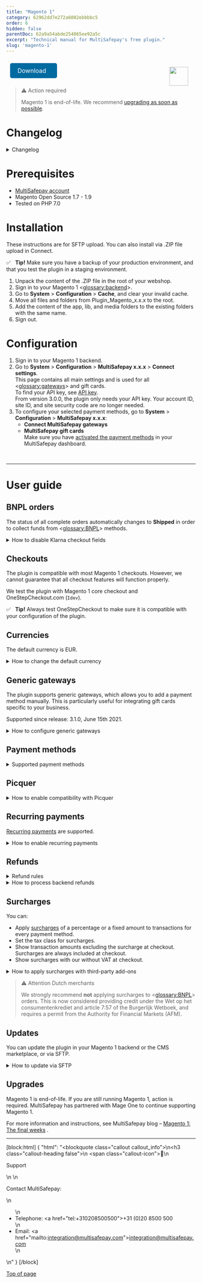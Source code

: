 ```yaml
---
title: "Magento 1"
category: 62962dd7e272a6002ebbbbc5
order: 6
hidden: false
parentDoc: 62a9a54abde254065ee92a5c
excerpt: "Technical manual for MultiSafepay's free plugin."
slug: 'magento-1'
---
```

<img src="https://raw.githubusercontent.com/MultiSafepay/docs/master/static/logo/Plugins/Magento.svg" width="50" align="right" style="margin: 20px; max-height: 75px"/>

<a class="suggestEdits" style="display: inline-flex; border-radius: 5px; padding: 10px 20px; margin: 10px; font-size: 1rem; background-color: #006ba1; color: #ffffff; text-decoration: none;" href="https://github.com/MultiSafepay/docs/raw/master/static/plugin-downloads/magento1/Plugin_Magento_3.6.0.zip" target="_self"><span>Download</span><i class="icon icon-download" style="margin-left: 0.6em;"> </i></a>

> ⚠️ Action required
>
> Magento 1 is end-of-life. We recommend [upgrading as soon as possible](/docs/magento-1#upgrades).

# Changelog

<details id="changelog">
<summary>Changelog</summary>
<br>

**3.6.0**
Release date: Oct. 16th, 2023

### Added
+ DAVAMS-660: Add Zinia payment method

***

**3.5.1**
Release date: Jun. 16th, 2023

### Changed
+ DAVAMS-605: Rename "Credit Card" payment method as "Card payment"

***

**3.5.0**
Release date: May 18th, 2023

### Added
+ DAVAMS-576: Add Pay After Delivery Installments payment method

### Removed
+ DAVAMS-569: Remove Google Analytics tracking ID, within the OrderRequest data

**3.4.0**
Release date: Dec. 15th, 2022

### Changed
+ DAVAMS-541: AfterPay rebranded as Riverty

### Fixed
+ PLGMAGONE-759: Fix difference between xml declaration and file name (letter-case sensitive) which might be preventing display the template in rare cases.

---

**3.3.0**
Release date: Oct 4, 2022

### Added
+ DAVAMS-528: Add Alipay+ payment method

### Fixed
+ PLGMAGONE-757: Fixed issue to ensure all payment methods display in the checkout, related to the case sensitivity declaration in the configuration file

---

**3.2.0**
Release date: Sep. 16th, 2022

### Added
+ DAVAMS-518: Add Amazon Pay payment method
+ DAVAMS-489: Add MyBank payment method
+ PLGMAGONE-744: Add Date Picker for birthday checkout fields
+ PLGMAGONE-742: Add Second Chance settings field for each payment method

### Changed
+ PLGMAGONE-753: Klarna is updated to work as a redirect payment method, removing the related checkout fields

### Fixed
+ PLGMAGONE-740: Include the shipping email address missing in the shipping object within the order request

---

**3.1.3**
Release date: Nov. 24, 2021

**Fixed**
- PLGMAGONE-736: Fix invalid method `backendOrdersAllowed` on backend orders

---

**3.1.2**
Release date: Nov. 23, 2021

**Fixed**
- PLGMAGONE-734: Fix unable to create backend orders (items not showing)
- PLGMAGONE-735: Fix conflict with service cost and non MultiSafepay plugins

---

** 3.1.1**
Release date: Sep 16, 2021

**Fixed**
- PLGMAGONE-730: Use correct invoice id when order is being updated to shipped
- PLGMAGONE-731: Remove unused tax tables which could generate wrong taxes

---

**3.1.0**
Release date: Jun 15, 2021

**Added**
- PLGMAGONE-710: Add support for [Generic Gateways](#generic-gateways) which can be used for branded gift cards
- PLGMAGONE-627: Add order number variable support to custom refund description

**Fixed**
- PLGMAGONE-719: Prevent a zero amount refund leading to a full refund
- PLGMAGONE-706: Show payment instructions for gift cards too

**Changed**
- DAVAMS-344: Update Trustly logo

---

**3.0.0**
Release date: Oct 21, 2020

**Added**
- DAVAMS-234: Add in3
- DAVAMS-262: Add CBC payment method
- PLGMAGONE-699: Add Good4fun Giftcard

**Fixed**
- PLGMAGONE-678: Fix bug in calculating correct price and tax for Fooman surcharge
- PLGMAGONE-671: Fix maximum nesting level error with `Idev` OneStepCheckout
- PLGMAGONE-668: Fix non working days/seconds_active for backend orders

**Changed**
- PLGMAGONE-634: Switch from XML API to JSON API (Only API key is needed)
- PLGMAGONE-472: Set order to status shipped for all payment methods
- PLGMAGONE-674: Always set redirect_url
- DAVAMS-28: Re-brand Santander Betaalplan to Pay per Month
- DAVAMS-295: Re-brand direct bank transfer to Request to Pay
- DAVAMS-308: Re-brand Klarna to Klarna - buy now, pay later
- Update payment method names
  - KBC
  - ING Home'Pay
  - Credit card
  - Pay After Delivery
  - E-Invoicing

---  

**2.6.0**
Release date: Apr 2, 2020

**Added**
- PLGMAGONE-617: Add Apple Pay
- PLGMAGONE-656: Add Direct Bank Transfer (Request to Pay)
- PLGMAGONE-485: Add support for Fooman Surcharge
- PLGMAGONE-562: Added support for PostNL pickup points for AfterPay.

**Fixed**
- PLGMAGONE-654: Fix incorrect character set for translations
- PLGMAGONE-621: Fix layout issue when OneStepCheckout is used
- PLGMAGONE-588: Fix missing site security code in refund request
- PLGMAGONE-572: Fixed payment fee description not being set
- PLGMAGONE-526: Fixed undefined variable recurring on E_STRICT mode
- PLGMAGONE-458: Count gives warning when PHP 7.2 is used

**Changed**
- PLGMAGONE-599: Hide Pay After Delivery when shipping address differs
- PLGMAGONE-574: Prevent orders to be cancelled when set to processing
- Update translations for "select your credit card"

---

**2.5.1**
Release date: Mar 25, 2019

**Added**
- PLGMAGONE-457: Added Handelsbanken iDEAL issuer logo
- PLGMAGONE-406: Added support for `Modman`

**Changed**
- PLGMAGONE-344: Enable refund shipping amount when shipping includes tax

**Fixed**
- PLGMAGONE-465: Fixed service costs not showing with some third-party modules
- PLGMAGONE-456: Fixed service costs not working on clean installation
- PLGMAGONE-448: Fixed Qwindo does not work in compiled mode
- PLGMAGONE-431: Fixed notice "undefined index" on invoice creation

---

**2.5.0**
Release date: Sept 21, 2018
**Features**
- PLGMAGONE-339: Add Tokenization
- PLGMAGONE-411: Added support for E-Invoice gateway for manually created orders

**Fixes**
PLGMAGONE-429: Corrected Paysafecard gateway for manually created orders

---

**2.4.2**
Release date: Jun 15, 2018

**Fixed**
- PLGMAGONE-384: Log refund errors to order notes
- PLGMAGONE-391: Fix undefined variable in error log when refund exception occurs
- PLGMAGONE-374: Update Dutch translations

---

**2.4.1**
Release date: May 25, 2018

**Added**
- PLGMAGONE-378: Add support for Santander Betaal per Maand
- PLGMAGONE-379: Add support for AfterPay
- PLGMAGONE-380: Add support for Trustly
- PLGMAGONE-381: Add Moneyou iDEAL issuer logo

**Fixed**
- PLGMAGONE-377: Uncaught error when saving empty grouped product while Qwindo was active
- PLGMAGONE-382: Gateway ING not changed everywhere to INGHOME

---

**2.4.0**
Release date: Mar 12, 2018
**Fixes**
- Add support for Qwindo
- PLGMAGONE-370: Updated Dutch translations
- PLGMAGONE-369: Update Klarna payment method logo
- PLGMAGONE-368: Add keep cart alive for ING Home'Pay, Belfius, KBC and iDEAL QR
- PLGMAGONE-346: Add support for pre-filled gender/dob fields in Klarna/Pay After Delivery
- PLGMAGONE-195: House number extension added when OneStepCheckout is used
- PLGMAGONE-356: Support direct transactions for ING/KBC
- PLGMAGONE-362: Update ING Home'Pay name within backend configuration
- PLGMAGONE-341: Don't add payment fee twice to credit memo
- PLGMAGONE-331: Add handling of chargeback status
- PLGMAGONE-354: Add iDEAL QR gateway
- PLGMAGONE-343: Don't update an order when it's closed (due to offline refund)
- PLGMAGONE-337: Add check to only update order status when order exists
- PLGMAGONE-338: Undefined index error on expired orders
- PLGMAGONE-357: Update ING gateway to `INGHOME`
- PLGMAGONE-340: Prevent cancel on api error when order has already been paid
- PLGMAGONE-342: Fixes headers already send error when card payment gateway is used
- PLGMAGONE-336: Undefined index `custom_refund_desc`

---

**2.3.6**
Release date: Nov 7, 2017
**Fixes**
- PLGMAGONE-326: add daysactive/secondsactive for Klarna/Pay After Delivery
- PLGMAGONE-327: Removed Klarna quote loading to prevent infinite loop
- PLGMAGONE-159: Removed unused reverted status configurations
- PLGMAGONE-323: Allow different billing/shipping addresses, reverted PLGMAG-304
- PLGMAGONE-329: Fixed sorting on min/max amounts
- PLGMAGONE-96: Restricted currencies used are now loaded from the correct store
- PLGMAGONE-313: _selecteer uw credit card_ is now translatable
- PLGMAGONE-33: Added support for AliPay
- PLGMAGONE-96: Improvements to currency restriction in cards/gateways
- PLGMAGONE-96: Restricted currencies used are now loaded from the correct store

---

**2.3.5**
Release date: Oct 23, 2017
**Fixes**
- Fixed an issue causing a double iDEAL issuer selection.

---

**2.3.4**
Release date: Aug 3, 2017
**Fixes**
- Fixed issue trying to get property of non-object payment_data.
- Fixed issue where manual orders could be placed with decimals.
- Fixed PLGMAGONE-132. Some undefined index notices got fixed.
- Fixes PLGMAG-304. Only allow Klarna when billing and shipping address are the same (Klarna regulation).
- Fixed issues with the Givacard gateway.
- Fixed PLGMAGONE-105: getShippingAmount zero leads to NAN tax table.
- Fixes an issue with de credit card gateway not processing the brand.

**Improvements**
- Added missing logo used for the card payment method option.
- Updated the install script.
- Updated Bancontact logo and title.
- Removed Thumbs.db from the package.
- Added delivery info to Pay After Delivery/Klarna requests.
- Fixes PLGMAGONE-311 and PLGMAGONE-312. Added gateway codes for Paysafecard and American Express.

**Features**
- Added support for Paysafecard.
- Added support for Belfius.
- Added support for KBC/CBC.
- Added support for ING Home'Pay.
- Add customizable description to refund request.
- Support for Seconds Active PLGMAGONE-259.

---

**2.3.3**
Release date: Feb 16, 2017
**Fixes**
- Resolved PHP7 deprecated warnings occurring in the MultiSafepay class file.

---

**2.3.2**
Release date: Jan 25, 2017
**Fixes**
- Removed whitespace which resulted in the PHP error "headers already sent" being triggered when selecting the card gateway
- Resolved an issue when used with OneStepCheckout causing the wrong gateway to be used.

---

**2.3.0**
Release date: Oct 12, 2016
**Improvements**
- Added EPS and FerBuy as payment methods.
- iDEAL issuer list alignment improved.
- Added official support for the FastCheckout product feed v1.0
- Added some missing German translations for Klarna.

**Fixes**
- Fixed an issue related product quantity when partially refunding Klarna payments.

**Changes**
- Changed the YourGift logo.

---

**2.2.9**
Release date: Aug 10, 2016

**Improvements**
- Status requests are now logged in multisafepay.log when debug option is enabled.

**Fixes**
- Resolved an issue where invoices aren't being generated.

---

**2.2.8**
Release date: June 21, 2016

**Improvements**
- Added E-Invoicing.
- Payment links are now only requested when creating new orders in the Magento backend, not when editing an order, resulting in a new order.

**Fixes**
- Fixed an undefined notice within the logs.
- Resolved an issue resulting in the transaction data not being set, such as; parent_id and additional_information

**Changes**
- Updated Bancontact image
- Changed the iDEAL issuer selection from dropdown to radio buttons with the bank's logo.

---

**2.2.7**
Release date: May 26, 2016
**Improvements**
- Added logging of refund requests.
- The currency is now retrieved from the order when creating a credit memo and refunding, rather than from the store.
- Added support for Fast Checkout product feed.
- Improvements were made to the confirmation page URL.
- Added improvements for the refunding of foreign currencies.

**Fixes**
- Resolved undefined notices.
- Resolved issues when refunding orders that have discounts.
- Resolved a bug when using webshop gift card.
- Resolved the doubled shippingtax bug causing incorrect invoice and/or credit memo amounts.

**Changes**
- Removed the refunding of fees.

---

**2.2.6**
Release date: March 10, 2016
**Fixes**
- Resolved incorrect tax amount visible in the invoice when using a fee.

---

**2.2.5**
Release date: March 4, 2016
**New features**

- Added Dotpay as payment method.

**Improvements**
- Invoices now show the correct payment method.

**Fixes**
- Resolved issues preventing orders from being opened once paid with PayPal or Bank transfer.
- Resolved error code 1035 occurring when refunding.
- Resolved credit memo issues.
- The total order amount of orders paid with Fast Checkout now include the shipping costs.

---

**2.2.2**
Release date: Dec 28, 2015
**Improvements**
- If paid amount difference from total order amount. A note is added with extra info. No invoice is created.
- Added (incl Tax) to totals line to make it more clear as other lines can be set in tax totals settings. Also added this for the frontend.
- Added configurable FastCheckout field for phone number.

**Fixes**
- Fixes undefined `configMain` notice.
- Added missing `klarna.phtml`
- In case an order is paid by Second Chance and an other payment method is used as the initial, the order will be updated with the correct payment method.
- Fixes bug with direct debit using a wrong gateway code
- Fixes for wrong credit memo amounts that are processed.
- Fixes Store id is now used to get the correct store URLs to redirect to
- Fixes cancelled status for Pay After Delivery and Klarna notifications are now ignored as the order was already set to Paid. If set to cancelled then a credit memo can't be created anymore.
- Fixes bug causing the order status set to "payment review" instead of "processing". This was caused because the order total had to be rounded to two so it matches the paid amount in the transaction.


**2.2.1**
Release date: Nov 12, 2015
**New features**
- Payment fee can now be refunded
- Added min/max amount restrictions for all gateways.

**Improvements**
- Added Klarna to the language file.

**Fixes**
- Fixed undefined variable `isAllowConvert` notice.
- Fixed undefined variable `Currencies` notice.
- Fixed issue using wrong `StoreConfig`.
- Fixed issue when selecting all the available currencies in the configuration.
- Fixed issue using the wrong account credentials for FastCheckout.
- Fixed issue causing shipping method not to be correct for Klarna and Pay After Delivery.
- Fixed issue which prevented accepting gender, bank account and date of birth twice when using Klarna.
- Fixed issue which resulted in 1 cent mismatch when using Klarna on older Magento installations.

---

**2.2.0**
Release date: Aug 20, 2015
**New features**
- Added Klarna as payment method.
- gift card now have their own API key configuration.
- Refunds now work for Klarna, Coupons and Pay After Delivery.
- Success page now visible when using a payment link or pay using Second Chance.
- FastCheckout button now also language based.
- Fallback to configured gateway code if gateway is not available within the quote.
- Fallback if issuer is set but no gateway, then somehow we lost the gateway although iDEAL was selected. We now default to iDEAL.
- Added Beauty and Wellness gift card.
- Added Sport&Fit gift card.
- Added VVV gift card.
- Added PODIUM gift card.
- Added missing Gifcard logos.
- All available currencies can be selected when configuring the gateway.
- Added option to remove all buttons to the normal checkout for when only FastCheckout is enabled.

**Improvements**
- Updated order of FastCheckout in menu.
- MultiSafepay menu added.
- Separated some configurations.

**Changes**
- Disabled gift card Ebon.
- Return-URL's are now always ending with only /success/ for better support for GUA module.
- Disabled FastCheckout payment method in normal checkout as this is causing confusion for merchants.
- Don't set state to cancelled when partial refunded as it still has to be processed partially.
- Disabled some gift cards that are for one merchant.
- Added FastCheckout button on login/register page.
- Redirect URL always added for Pay After Delivery.
- Check for stock settings before processing stock.
- Now use current selected currency to recalculate fee. Fee is always configured in EUR.
- Removed old package file.
- Removed unused code.
- Set checkout session to be used instead of core for storing issuer data.
- Update xmlescape function.

**Fixes**
- Fixed Store name from order is used for manual paylink, not the admin site.
- Fixed some undefined fields causing a Notice error when PHP use a STRICT error logging.
- Fixed success URL for Direct Bank transfer (Request to Pay).
- Fixed some issues with the customer groups selected in the configuration of the gateways.
- Fixed prices including tax (Solved error 1027).
- Fixed some encoding issue.
- Fixed When sending the order confirmation after a payment, then this is ignored for a Bank transfer.
- Fixed fee now displayed correctly when using multi-currency.
- Fixed bug with gift card data and delivery data.

---

**2.1.2**
Release date: May 7th, 2015
**Improvements**
- Payment links generated in the Magento Admin for manually created orders now use the `Daysactive` setting in the main plugin configuration.
- The transaction status 'Expired' no longer triggers the plugin to cancel orders with an invoice.

**Changes**
- The 'Keep Cart Alive' plugin setting has been enabled by default.
- The 'Keep Cart Alive' plugin setting now only works for MultiSafepay payment methods.
- Fast Checkout no longer creates an order for an expired order

**Fixes**
- 'Allowed currencies' for the MultiSafepay Gateways were not requested correctly.
- Added delivery address data to orders for PayPal's Sellers Protection.
- Call to undefined method error occurring with the Pay After Delivery object
- Payment links generated in the Magento backend for manually created orders always used the test environment
- Fixed double payment method titles
- Resolved DIRECT banking gateway code bug
- Magento didn't always update and store the amount correctly when converting from USD to EUR resulting in the wrong amount paid after the plugin conversion.
- The Pay After Delivery (MultiFactor) rejection message has been added to the language files.
- The Pay After Delivery (MultiFactor) rejection message has been altered to only show relevant information to customers.
- Available payment methods are no longer shown when the visibility has been limited to specified user groups.
- The plugin processes the refund status and closes the order if the credit memo option isn't enabled when creating a credit memo

---

**2.1.1**
Release date: Mar 20, 2015
**Fixes**
- Fixed bug for outline gateway images

---

**2.1.0**
Release date: Mar 19, 2015
**New features**
- Coupons now use their own gateway settings so that multiple - MultiSafepay accounts can be used to support multiple MultiSafepay coupons
- Add a refund transaction to the Magento transactions order overview on refund or partial refund
- Support for partial refunds
- Special status for initialized Bank transfer transactions
- Added support for fixed fee and/or percentage fee for each gateway
- Show Pay After Delivery rejection notice within the store when transaction is rejected
- Added enable/disable configuration value for FastCheckout product feed
- Feed action. Feed can be requested at `/msp/standard/feed/`
- Enable/disable configuration option check is now added. Check is also added for API key to check if the given key matches the configured key
- Order now using translation files
- Added `updateInvoice` function. Send Magento invoice ID to MultiSafepay, this will be added to the accountant export
- Added `daysactive` to connect
- When creating an order we now use the selected payment method for the manual transaction request
- Payment link added to a manually created order by an admin. When an admin creates an order manually, we will create a transaction request for it and add the payment link to the order. The merchant now doesn't need to Sign in to the E-wallet and manually create a payment link for the order

**Improvements**
- If there is an invoice, the order can't be cancelled anymore
- Added more language files
- Better support for Keep Cart alive, so it is compatible with OneStepCheckout
- Added check for - phone number for BNO trans. Compatibility with some OneStepCheckout modules that add - when phone number is empty or not available as custom field
- Check if payment is object, if not, default to standard gateway model This will solve the 1016 error message
- Manual payment link process has changed. Updated the observer. The payment link is now only added when the order is being created from the Magento Admin and no longer on every save action within the Magento Admin
- If title isn't added then fallback tot main gateway title
- Updated upgrade script
- Updated `bno.phtml` for better layout in OneStepCheckout
- Better support for gateway images. Works with `default`, `onestepcheckout.com` and `Apptha` checkout
- Removed disable option for text titles
- Disabled check for active table rates configuration. This was old code from when this was configured within the FastCheckout configuration
- Transaction errors for normal transaction request now also result in a closed order
- Added extra check for enabled fee for the payment method
- After transaction error with DIRECT Pay After Delivery transactions we will close the order because replacing using another payment method will create a new order
- When status is refunded just return OK and exit. The Magento plugin can process partial refunds so we should ignore refunded status because this can update the order wrong with partial refunds. Status updates are done by creating the credit memo
- Added fallback for refund status for when new `base.php` is used with older releases
- Added transaction details to the transaction record that is created when creating an invoice automatically
- Added default configuration to the plugin that sets the fee after the shipping cost in the totals overviews
- Rewrite of the refund API integration. The implementation was wrong and causing every MultiSafepay refunded to be processed online. This supposed to be a choice by order to refund online. Merchants can now refund online when it's enabled within the configuration and by going to the invoice, click credit memo and then refund. Then can choose to refund, or refund offline where the refund offline won't submit the refund to MultiSafepay

**Changes**
- Removed fijncadeau references

**Fixes**
- Fixed bug for coupon settings
- Fixed bug for ordering same pages with different options results in an error 1027
- Pay After Delivery option for sending invoice email. When enabled resulted in NOT sending and vice-versa
- Fixed bug Maintransaction ID errors when auto redirect is enabled with direct iDEAL
- Reset fee before trying to set it. Solves issue with some installations not resetting, resulting in fee from other selected payment method
- Added extra `setQuote` to solve issues reported by one merchant where Magento didn't add the quote correctly to the order. To solve this bug with Magento, we set the quote manually within the order
- Fixed bug with payment details to be added to the transaction record. Payment details are now stored again within the transaction record
- Fixed bug with unpaid invoices when completed
- Fixed issue to treat order status cancelled or cancelled (American vs English) the same correct way
- Fixed bug that caused product from a manually created order to be in the cart for the customer that the order was created for when the customer returns to the store and logs in
- Fixed bug with paid status
- When creating an invoice, Magento gets the `totalPaid` value and add it to the total invoiced value. When we don't create an invoice automatically, we set the `totalPaid` to inform the merchant that the order was paid. This resulted in a double `totalPaid` value because Magento added the invoiced total to the `totalPaid` when manually creating the invoice. This is now changed so that we reset the Total Paid in this situation just before the invoice is created and Magento updates the `totalPaid` again

---

**2.0.2**
Release date: Oct 10, 2014
**Improvements**
- Added an option to set the daysactive for an Pay After Delivery transaction. When not payed in time, the transaction will expired and the webshop will be notified
- Added extra line to set the order total to paid if it hasn't been done
- Now use the fee price formatter so it includes the selected currency
- Force ordertotal set to paid when transaction is completed and invoice creation is disabled. Only show creation of transaction note once.
- Added version number to configuration title line.
- Textual improvements.
- Better check on order confirmation email sending.
- Rrecalculate the product price without tax as Magento round at 2 decimals by default and we use 4. This resulted in a amount mismatch when ordering larger quantities of the same product.
- Better support for special chars.
- Enabled locking again but return false instead of showing error and exit. This should avoid duplicate invoices when callback is called while before the redirect_url set the order status.

**Changes**
- FEE base is rewritten.
- Upgrade the PHP dependence to 5.5.1**2.
- Now get the selected gateway from the quote instead of the gateway model. This adds better compatibility with third-party OneStepCheckout plugins.

**Fixes**
- Fixed bug for error #1016 on the Return-URL.
- Fixed bug with gateway title not being visible in checkout.
- Fixed bug with missing house number on connect transactions.
- Fixed bug with order email not being sent after transaction complete.
- Fixed bug with double `totalPaid` amount.

---

**2.0.0**
Release date: May 20, 2014
**Improvements**
- Added support for refunds from out of the backend of the webshop
- Fast Checkout now use the Magento Shipping methods
- When the order status of an Pay After Delivery order in the webshop is set to 'Shipped', the status of the transaction is also changed in the MultiSafepay backend.
- Currency not supported by MultiSafepay can now be converted to euro's.
- Program structure of the plugin changed to the standard Magento convention.
- Added support for Fashion-cheque.
- Added support for Liefcadeaukaart.
- Added support in the configuration for minimal order amount for iDEAL.
- Added (limited) support for Magento Connect package (Only for new installations, not for an update from an older version of plugin).

**Changes**
- The 'Solve fee bug' setting has been removed from the configuration. This is fixed in the software.
- The gateway `Fijncadeau` is deleted because it is no longer available.
- Transaction-ID is added to the redirect URL, for the case that our system doesn't.
- Disable log for status-request to avoid large log files.
- Lock file system disabled.

**Fixes**
- Fixed bug in the American Express configuration.
- Fixed 500 error when developers mode is enabled and iDEAL is selected without bank pre-selection.
- Fixed bug with images in checkout.
- Fixed bug with currency for separate gateway's.
- Fixed bug with the language.
- The additional fee is removed by normal operation.(Bug reported in v1.4.4).
- Fixed memory limit bug cause by recursion in the `Payafter.php` model.
- Fixed undefined index notices.

---

**1.4.4**
Release date: Apr 28, 2014
**Improvements**
- Better support for OneStepCheckout.
- Better support for Apptha OneStepCheckout.

**Fixes**
- fixed bug with total amount when using conversion.
- Fixed bug with autocreate invoice.
- Fixed bug with double fee calculation.
- Fixed bug with fee by payments other than Pay After Delivery.

---

**1.4.3**
Release date: Apr 8, 2014
**Improvements**
- Filtering for special characters in XML.
- Added option to show the Pay After Delivery fee incl or excl tax during checkout, without changing calculations.
- Added Pay After Delivery template for direct Pay After Delivery transaction request.
- Added American Express as payment method.
- Added max amount for some gateways.

**Changes**
- Always get first IP address for customer IP and forwarded IP that it finds within the given value.
- Create invoice after payment has been completed, Magento changed things, if invoice isn't created then the order is processing with unpaid status.
- Changed `default/template/msp/default.phtml` files. This provides gateway html for other gateways other then MultiSafepay.
- Removed house number feature. If house number isn't available after parse the address then we use street2.
- Changed the way how discounts are processed.
- Change store name for connect transactions.
- No more redirect to `checkoutcontroller` for FastCheckout transactions. All is done from within the `standardcontroller`. This solves 302 and 307 offline action errors.

**Fixes**
- Google checkout bug fix.
- Fixed bug with configurable product only show the correct pages and don't show up twice in pages listing.
- Fixed bug with order data.
- Fixed return to empty cart page when offline actions are slow.
- fixed issue on error 503 in offline actions. No need to fill in account details in 3 different places.
- Fixed bug with direct debit and SOFORT Banking.
- Fixed bug with empty return-url.

---

**1.4.2**
Release date: Feb 4, 2014
**Fixes**
- Invoice emails are now send correctly when using Magento 1.8.1
- Better support for Pay After Delivery

---

**1.4.1**
Release date: Sep 19, 2013
**Improvements**
- Support for free shipping method
- Fee configurable option for the amount.
- HTML instructions support for connect Gateway
- Support for the OneStepCheckout house number feature. This function separates the address and house number, with this option enabled Pay After Delivery would fail on missing data.
- Amount validation check. If the quote amount is not equal to the order amount the transaction creation will stop to prevent an underpaid order.
- Currency selection support for each separate gateway. Now you can select the currencies that are supported, the gateway will only be visible with the selected currencies.
- Degrotespeelgoedwinkel coupon as supported gateway
- Support for gateway descriptions per gateway. You can also use html within the description field to add nice gateway descriptions.
- Configurable `multisafepay servicekosten` label for Pay After Delivery. This label can now be changed
- Support for gateway images. Option to select only an image, the title, or both.
- Support for void, declined and expire status codes in combination with CANCELLED STATE.

**Changes**
- Direct e-banking is now SOFORT Banking
- Moved the fee line within the order totals table to above the tax
- The Fee tax description so it uses the configured label
- Disabled discontinued Fijncadeau coupon card
- Fooman surcharge fix no longer applies. To avoid confusion this is removed from the package.

**Fixes**
- Wrong fee percentage for BNO Tax
- Disable visibility for the (old) notification URL
- Language was missing by use of Fast Checkout
- Bank selection was always visible with iDEAL, even when the option was disabled.
- Parfumcadeaukaart coupon is now working correctly
- 'The cart is not equal' is now solved for normal checkout as the one step checkout.
- When no fee is active the service cost's won't be visible.

---

**1.3.3**
Release date: Mar 26, 2013
**Improvements**
- Added an 'send order status update email' option
- Added an option to keep the cart active
- Added override for the order submit function. Now we can keep the cart active when a customer cancelled the order.
- Added the Fast Checkout method to the normal checkout process
- Added creation of an account within the store when a customer uses Fast Checkout.
- Better UTF-8 compatibility for Fast Checkout to prevent error 1000 messages.

---

**1.3.2**
Release date: Mar 10, 2013
**Improvements**
- Added Pay After Delivery support
- Added an extra check to that an invoice won't be created twice
- Added bank_id check
- Better one step checkout compatibility with iDEAL issuer selection

**Changes**
- Updated Gateway template for direct banking.
- Removed the Invoice observer to avoid problems with invoice creation. The observer activated an update function that isn't needed.
- Updated the default Fast Checkout logo

**Fixes**
- Fixed bug iDEAL issuers list with production environment.
- Fixed bug registered bank_id bug, now we have a select your bank option to avoid errors when customers forget to select a bank.
- Fixed bug for empty order status when an order was cancelled.
- Fixed bug that caused a duplicate transaction request
- Fixed store_id bug.
- Fixed bug that cause useless Notification notices within the error logs.

---

**1.3.1**
Release date: Jan 10, 2013
**Improvements**
- `DirectXML` for Bank transfer.

---

**1.3.0**
Release date: Dec 10, 2012
**Improvements**
- `DirectXML` for iDEAL.

---

**1.2.9**
Release date: Jan 12, 2011
**Improvements**
- New order email option is active, you can now set when you want to send the order emails.
- New feature added that allows for reopening cancelled orders. If a cancelled order got paid by using Second Chance etc, the order will be processed again and an invoice is created etc.
- Added gateways for ebon, baby gift card, boekenbon, erotiekbon, fijncadeau, webshopcard, parfumnl, parfumcadeaukaart.

**Fixes**
- Quantity didn't got updated correct when some statusses got processed.
- Fix bug that allowed the processing of the same status multiple times. Check added so that a status will only be processed once.

---

**1.2.8**
**Improvements**
- STATE_CANCELED changed to STATE_PENDING due to Second Chance.

**Fixes**
- Cancelled Orders will now actually be cancelled.

---

**1.2.7**
**Improvements**
- Better handling of manual invoice creation.
- Extra lock check that if an error occurs the status message is Not OK.
- use_shipping_notification set to false to overcome issue with "Cannot send order to **Specified** country.

**Fixes**
- Cancelled Orders will now actually be cancelled.

---

**1.2.6**
**Improvements**
- Send email on Processing (instead of initial).
- Manual create invoices for orders.
- Payment Overview Cancelled status for: Void, Declined & Expired.

[Top of page](#)
___
</details>

# Prerequisites

- [MultiSafepay account](/docs/getting-started-guide/)
- Magento Open Source 1.7 - 1.9
- Tested on PHP 7.0

# Installation

These instructions are for SFTP upload. You can also install via .ZIP file upload in Connect.

✅ &nbsp; **Tip!** Make sure you have a backup of your production environment, and that you test the plugin in a staging environment.

1. Unpack the content of the .ZIP file in the root of your webshop.
2. Sign in to your Magento 1 <<glossary:backend>>.
3. Go to **System** > **Configuration** > **Cache**, and clear your invalid cache.
4. Move all files and folders from Plugin_Magento_x.x.x to the root.  
5. Add the content of the app, lib, and media folders to the existing folders with the same name.
6. Sign out.

# Configuration

1. Sign in to your Magento 1 backend.
2. Go to **System** > **Configuration** > **MultiSafepay x.x.x** > **Connect settings**.  
    This page contains all main settings and is used for all <<glossary:gateways>> and gift cards.  
    To find your API key, see [API key](/docs/sites#site-id-api-key-and-security-code).  
    From version 3.0.0, the plugin only needs your API key. Your account ID, site ID, and site security code are no longer needed.
3. To configure your selected payment methods, go to **System** > **Configuration** > **MultiSafepay x.x.x**:
    - **Connect MultiSafepay gateways**  
    - **MultiSafepay gift cards**  
    Make sure you have [activated the payment methods](/docs/payment-methods/) in your MultiSafepay dashboard.
<br>

---

# User guide

## BNPL orders

The status of all complete orders automatically changes to **Shipped** in order to collect funds from <<glossary:BNPL>> methods.

<details id="how-to-disable-klarna-checkout-fields">
<summary>How to disable Klarna checkout fields</summary>
<br>

Klarna requires the customer's gender and date of birth. By default, the customer enters their birthday in the Magento checkout in the Klarna payment method fields, and their gender is automatically populated by the core Magento field.

You can disable both fields in the checkout. The customer enters this information on the MultiSafepay payment page instead.

**Disabling Klarna checkout fields**

This change is only for Magento developers. We recommend testing the change and placing it in your local folder.

1. Open `app\code\community\MultiSafepay\Msp\Model\Gateway\Klarna.php`.
2. Comment this line `protected $_formBlockType = 'msp/klarna';`
3. Save the file.
4. Clear your cache.
5. Test the change.

</details>

## Checkouts

The plugin is compatible with most Magento 1 checkouts. However, we cannot guarantee that all checkout features will function properly.

We test the plugin with Magento 1 core checkout and OneStepCheckout.com (`Idev`).

✅ &nbsp; **Tip!** Always test OneStepCheckout to make sure it is compatible with your configuration of the plugin.

## Currencies

The default currency is EUR. 

<details id="how-to-change-the-default-currency">
<summary>How to change the default currency</summary>
<br>

1. Sign in to your Magento 1 backend. 
2. Go to **System** > **Configuration** > **MultiSafepay x.x.x** > **Connect settings**.
3. Under **Allow currency conversion to Euro**, change to **No**.

</details>

## Generic gateways

The plugin supports generic gateways, which allows you to add a payment method manually. This is particularly useful for integrating gift cards specific to your business. 

Supported since release: 3.1.0, June 15th 2021.

<details id="how-to-configure-generic-gateways">
<summary>How to configure generic gateways</summary>
<br>

1. Sign in to your Magento 1 backend. 
2. Go to **System** > **Configuration** > **MultiSafepay** > **Connect gateways** > **Generic 1/2/3**.
3. Set the relevant [payment method gateway IDs](/reference/gateway-ids/) and the gateway label.
4. Set how to display the payment method logos. 
5. For <<glossary:BNPL>> orders, set whether to include the shopping cart.

</details>

## Payment methods

<details id="supported-payment-methods">
<summary>Supported payment methods</summary>
<br>

- Cards: [All](/docs/card-payments/) except V Pay
- Banking methods: All, **except** TrustPay
- <<glossary:BNPL>>: All
- Wallets: [Alipay](/docs/alipay/), [Apple Pay](/docs/apple-pay/), [PayPal](/docs/paypal/)
- Prepaid cards:
    - Beauty and Wellness gift card
    - <a href="https://www.cadeaubon.nl/cadeaubonnen/nederlandse-boekenbon" target="_blank">Boekenbon</a> <i class="fa fa-external-link" style="font-size:12px;color:#8b929e"></i>
    - <a href="https://www.fashioncheque.com/nl" target="_blank">Fashioncheque</a> <i class="fa fa-external-link" style="font-size:12px;color:#8b929e"></i>
    - <a href="https://www.fashion-giftcard.nl" target="_blank">Fashion gift card</a> <i class="fa fa-external-link" style="font-size:12px;color:#8b929e"></i>
    - Fietsenbon
    - <a href="https://www.gezondheidsbon.nl/mhome" target="_blank">Gezondheidsbon</a> <i class="fa fa-external-link" style="font-size:12px;color:#8b929e"></i>
    - <a href="https://www.good4fun.nl" target="_blank">Good4fun</a> <i class="fa fa-external-link" style="font-size:12px;color:#8b929e"></i>
    - <a href="https://www.nationale-tuinbon.nl" target="_blank">Nationale tuinbon</a> <i class="fa fa-external-link" style="font-size:12px;color:#8b929e"></i>
    - <a href="https://www.parfumcadeaukaart.nl" target="_blank">Parfumcadeaukaart</a> <i class="fa fa-external-link" style="font-size:12px;color:#8b929e"></i>
    - [Paysafecard](/docs/paysafecard/)
    - <a href="https://www.podiumcadeaukaart.nl" target="_blank">Podium</a> <i class="fa fa-external-link" style="font-size:12px;color:#8b929e"></i>
    - <a href="https://www.sportenfitcadeau.nl" target="_blank">Sport en Fit</a> <i class="fa fa-external-link" style="font-size:12px;color:#8b929e"></i>
    - <a href="https://www.vvvcadeaukaarten.nl" target="_blank">VVV gift card</a> <i class="fa fa-external-link" style="font-size:12px;color:#8b929e"></i>
    - <a href="https://www.webshopgiftcard.nl" target="_blank">Webshop gift card</a> <i class="fa fa-external-link" style="font-size:12px;color:#8b929e"></i>
    - <a href="https://www.wellnessgiftcard.nl" target="_blank">Wellness gift card</a> <i class="fa fa-external-link" style="font-size:12px;color:#8b929e"></i>
    - Wijncadeau
    - <a href="https://www.winkelcheque.nl" target="_blank">Winkelcheque</a> <i class="fa fa-external-link" style="font-size:12px;color:#8b929e"></i>
    - <a href="https://www.yourgift.nl" target="_blank">Yourgift</a> <i class="fa fa-external-link" style="font-size:12px;color:#8b929e"></i>

</details>

## Picquer

<details id="how-to-enable-compatibility-with-picquer">
<summary>How to enable compatibility with Picquer</summary>
<br>

To make the MultiSafepay Magento 1 plugin compatible with Picqer, follow two additional steps, because orders must not receive **Cancelled** status.

1. In your Magento 1 backend, go to the MultiSafepay Connect settings.
2. Link **Expired** status to **Waiting** status.
2. Open `app\code\community\MultiSafepay\Msp\Model\Base.php`, and then copy the file to the local folder in the Magento structure.
3. Find the line `$order > cancel();` at the expired signal and remove it.

All expired orders retain **Waiting** status until you cancel them:

- Manually
- With a custom cronjob 
- Using a plugin

</details>

## Recurring payments

[Recurring payments](/docs/recurring-payments) are supported.

<details id="how-to-enable-recurring-payments">
<summary>How to enable recurring payments</summary>
<br>

1. Sign in to your Magento 1 backend.
2. Go to **Stores** > **Configuration** > **MultiSafepay** > **MultiSafepay settings**.

**Card payments**

Recurring Payments are not available for the generic card payments gateway. You must enable the Visa, Mastercard, and/or Maestro gateways separately. This displays the **Save card** option at checkout.

</details>

## Refunds

<details id="refund-rules">
<summary>Refund rules</summary>
<br>

| Platform | Details |
|---|---|
| MultiSafepay dashboard | Full refunds (may not appear in your backend) |
| Backend | Full refunds and <a href="https://docs.magento.com/m1/ce/user_guide/order-processing/credit-memo-create.html" target="_blank">credit memos</a> <i class="fa fa-external-link" style="font-size:12px;color:#8b929e"></i> <br> You can't refund more than the original amount |
| <<glossary:BNPL>> orders | You can only refund a selected item from the order, not a set amount. If you enter an amount instead of selecting an item, the entire order is refunded. |

</details>

<details id="how-to-process-backend-refunds">
<summary>How to process backend refunds</summary>
<br>

1. Sign in to your Magento 1 backend. 
2. Go to **System** > **Configuration** > **MultiSafepay** > **Connect settings**.
3. Check that you have:
    - Entered an API key
    - Enabled the **Credit Memo** option
4. Search for and open the order you want to refund.
5. Click the **Invoices** tab on the left of the **Order overview**.
6. Open the invoice, and click **Credit memo** at the top right of the overview.
7. Enter the refund amount, and then click **Refund online** to send the request to MultiSafepay.

</details>

## Surcharges

You can:

- Apply [surcharges](/docs/surcharges/) of a percentage or a fixed amount to transactions for every payment method.
- Set the tax class for surcharges.
- Show transaction amounts excluding the surcharge at checkout. Surcharges are always included at checkout.
- Show surcharges with our without VAT at checkout.

<details id="how-to-apply-surcharges-with-third-party-add-ons">
<summary>How to apply surcharges with third-party add-ons</summary>
<br>

1. Sign in to your Magento 1 backend.
2. Select systems and configuration.
3. In the MultiSafepay module, select the **Option connect** gateway.
4. Select the relevant payment method.
5. Under **Payment fee amount**, enter a surcharge percentage or fixed amount. 
6. Place a test order to verify whether the fee has been correctly processed.

</details>

> ⚠️ Attention Dutch merchants
>
> We strongly recommend **not** applying surcharges to <<glossary:BNPL>> orders. This is now considered providing credit under the Wet op het consumentenkrediet and article 7:57 of the Burgerlijk Wetboek, and requires a permit from the Authority for Financial Markets (AFM).

## Updates

You can update the plugin in your Magento 1 backend or the CMS marketplace, or via SFTP.

<details id="how-to-update-via-sftp">
<summary>How to update via SFTP</summary>
<br>

✅ &nbsp; **Tip!** Make sure you have a backup of your production environment, and that you test the plugin in a staging environment.

1. Download the plugin again above.
2. Follow the Installation and configuration instructions from step 2.

</details>

## Upgrades

Magento 1 is end-of-life. If you are still running Magento 1, action is required. MultiSafepay has partnered with Mage One to continue supporting Magento 1. 

For more information and instructions, see MultiSafepay blog – <a href="https://bit.ly/2YX2LGL" target="_blank">Magento 1: The final weeks</a> <i class="fa fa-external-link" style="font-size:12px;color:#8b929e"></i>.
<br>

---

[block:html]
{
  "html": "<blockquote class=\"callout callout_info\">\n<h3 class=\"callout-heading false\">\n        <span class=\"callout-icon\">💬</span>\n        <p>Support</p>\n    </h3>\n  <p>Contact MultiSafepay:</p>\n  <ul>\n    <li>Telephone: <a href=\"tel:+310208500500\">+31 (0)20 8500 500</a></li>\n    <li>Email: <a href=\"mailto:integration@multisafepay.com\">integration@multisafepay.com</a></li>\n  </ul>  \n</blockquote>"
}
[/block]

[Top of page](#)
